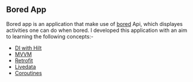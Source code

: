 ## Bored App
Bored app is an application that make use of [bored](https://www.boredapi.com/) Api, which displayes activities one can do when bored. I developed this application 
with an aim to learning the following concepts:-

- [DI with Hilt](https://developer.android.com/training/dependency-injection/hilt-android)
- [MVVM](https://blog.mindorks.com/mvvm-architecture-android-tutorial-for-beginners-step-by-step-guide)
- [Retrofit](https://abhiandroid.com/programming/retrofit)
- [Livedata](https://developer.android.com/topic/libraries/architecture/livedata)
- [Coroutines](https://developer.android.com/kotlin/coroutines)
